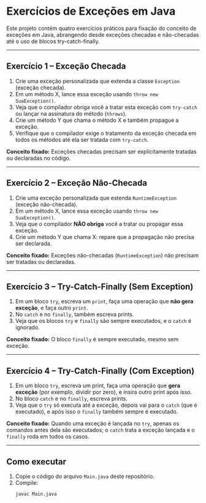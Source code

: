 # Exercícios de Exceções em Java

Este projeto contém quatro exercícios práticos para fixação do conceito de exceções em Java, abrangendo desde exceções checadas e não-checadas até o uso de blocos try-catch-finally.

---

## Exercício 1 – Exceção Checada

1. Crie uma exceção personalizada que extenda a classe `Exception` (exceção checada).
2. Em um método X, lance essa exceção usando `throw new SuaException()`.
3. Veja que o compilador obriga você a tratar esta exceção com `try-catch` ou lançar na assinatura do método (`throws`).
4. Crie um método Y que chama o método X e também propague a exceção.
5. Verifique que o compilador exige o tratamento da exceção checada em todos os métodos até ela ser tratada com `try-catch`.

**Conceito fixado:** Exceções checadas precisam ser explicitamente tratadas ou declaradas no código.

---

## Exercício 2 – Exceção Não-Checada

1. Crie uma exceção personalizada que estenda `RuntimeException` (exceção não-checada).
2. Em um método X, lance essa exceção usando `throw new SuaException()`.
3. Veja que o compilador **NÃO obriga** você a tratar ou propagar essa exceção.
4. Crie um método Y que chama X: repare que a propagação não precisa ser declarada.

**Conceito fixado:** Exceções não-checadas (`RuntimeException`) não precisam ser tratadas ou declaradas.

---

## Exercício 3 – Try-Catch-Finally (Sem Exception)

1. Em um bloco `try`, escreva um `print`, faça uma operação que **não gera exceção**, e faça outro `print`.
2. No `catch` e no `finally`, também escreva prints.
3. Veja que os blocos `try` e `finally` são sempre executados, e o `catch` é ignorado.

**Conceito fixado:** O bloco `finally` é sempre executado, mesmo sem exceção.

---

## Exercício 4 – Try-Catch-Finally (Com Exception)

1. Em um bloco `try`, escreva um print, faça uma operação que **gera exceção** (por exemplo, dividir por zero), e insira outro print após isso.
2. No bloco `catch` e no `finally`, escreva prints.
3. Veja que o `try` só executa até a exceção, depois vai para o `catch` (que é executado), e após isso o `finally` também sempre é executado.

**Conceito fixado:** Quando uma exceção é lançada no `try`, apenas os comandos antes dela são executados; o `catch` trata a exceção lançada e o `finally` roda em todos os casos.

---

## Como executar

1. Copie o código do arquivo `Main.java` deste repositório.
2. Compile:
   ```bash
   javac Main.java
